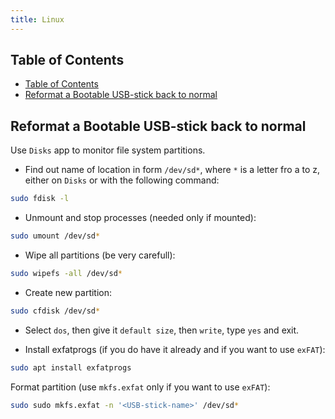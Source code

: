 ```yaml
---
title: Linux
---
```


## Table of Contents

- [Table of Contents](#table-of-contents)
- [Reformat a Bootable USB-stick back to normal](#reformat-a-bootable-usb-stick-back-to-normal)

## Reformat a Bootable USB-stick back to normal

Use `Disks` app to monitor file system partitions.

- Find out name of location in form `/dev/sd*`, where `*` is a letter fro a to z,
either on `Disks` or with the following command:

```bash
sudo fdisk -l
```

- Unmount and stop processes (needed only if mounted):

```bash
sudo umount /dev/sd*
```

- Wipe all partitions (be very carefull):

```bash
sudo wipefs -all /dev/sd*
```

- Create new partition:

```bash
sudo cfdisk /dev/sd*
```

- Select `dos`, then give it `default size`, then `write`, type `yes` and exit.

- Install exfatprogs
(if you do have it already and if you want to use `exFAT`):

```bash
sudo apt install exfatprogs
```

Format partition (use `mkfs.exfat` only if you want to use `exFAT`):

```bash
sudo sudo mkfs.exfat -n '<USB-stick-name>' /dev/sd*
```
